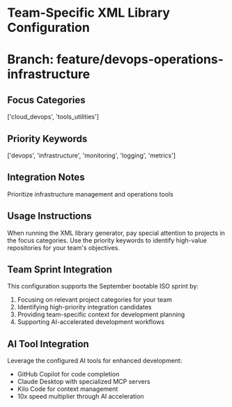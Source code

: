 # Team-Specific XML Library Configuration
# Branch: feature/devops-operations-infrastructure

## Focus Categories
['cloud_devops', 'tools_utilities']

## Priority Keywords
['devops', 'infrastructure', 'monitoring', 'logging', 'metrics']

## Integration Notes
Prioritize infrastructure management and operations tools

## Usage Instructions

When running the XML library generator, pay special attention to projects in the focus categories.
Use the priority keywords to identify high-value repositories for your team's objectives.

## Team Sprint Integration

This configuration supports the September bootable ISO sprint by:
1. Focusing on relevant project categories for your team
2. Identifying high-priority integration candidates
3. Providing team-specific context for development planning
4. Supporting AI-accelerated development workflows

## AI Tool Integration

Leverage the configured AI tools for enhanced development:
- GitHub Copilot for code completion
- Claude Desktop with specialized MCP servers
- Kilo Code for context management
- 10x speed multiplier through AI acceleration
